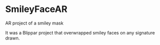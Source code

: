 # SmileyFaceAR
AR project of a smiley mask

It was a Blippar project that overwrapped smiley faces on any signature drawn.
